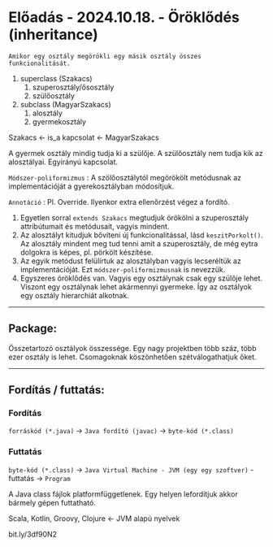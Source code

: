 # Előadás - 2024.10.18. - Öröklődés (inheritance)

`Amikor egy osztály megörökli egy másik osztály összes funkcionalitását.`

1. superclass (Szakacs)
   1. szuperosztály/ősosztály
   2. szülőosztály
2. subclass (MagyarSzakacs)
   1. alosztály
   2. gyermekosztály



Szakacs <- is_a kapcsolat <- MagyarSzakacs

A gyermek osztály mindig tudja ki a szülője. A szülőosztály nem tudja kik az alosztályai. Egyirányú kapcsolat.

`Módszer-poliformizmus` : A szölőosztálytól megörökölt metódusnak az implementációját a gyerekosztályban módosítjuk.

`Annotáció` : Pl. Override. Ilyenkor extra ellenőrzést végez a fordító.

1. Egyetlen sorral `extends Szakacs` megtudjuk örökölni a szuperosztály attribútumait és metódusait, vagyis mindent.
2. Az alosztályt kitudjuk bővíteni új funkcionalitással, lásd `keszitPorkolt()`. Az alosztály mindent meg tud tenni amit a szuperosztály, de még eytra dolgokra is képes, pl. pörkölt készítése. 
3. Az egyik metódust felülírtuk az alosztályban vagyis lecseréltük az implementációját. Ezt `módszer-poliformizmusnak` is nevezzük.
4. Egyszeres öröklődés van. Vagyis egy osztálynak csak egy szülője lehet. Viszont egy osztálynak lehet akármennyi gyermeke. Így az osztályok egy osztály hierarchiát alkotnak.

---

## Package:

Összetartozó osztályok összessége. Egy nagy projektben több száz, több ezer osztály is lehet. Csomagoknak köszönhetően szétválogathatjuk őket.

---

## Fordítás / futtatás:

### Fordítás

`forráskód (*.java)` -> `Java fordító (javac)` -> `byte-kód (*.class)`

### Futtatás

`byte-kód (*.class)` -> `Java Virtual Machine - JVM (egy egy szoftver)`  - futtatás -> `Program`

A Java class fájlok platformfüggetlenek. Egy helyen lefordítjuk akkor bármely gépen futtatható.



Scala, Kotlin, Groovy, Clojure <- JVM alapú nyelvek

bit.ly/3df90N2
